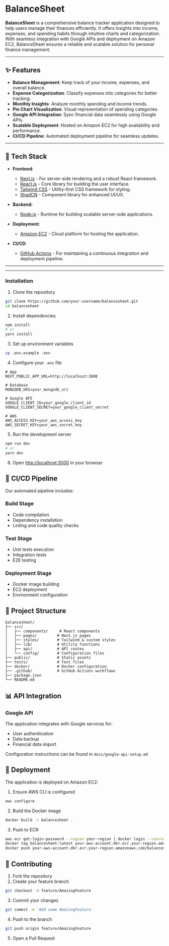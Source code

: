 # BalanceSheet

**BalanceSheet** is a comprehensive balance tracker application designed to help users manage their finances efficiently. It offers insights into income, expenses, and spending habits through intuitive charts and categorization. With seamless integration with Google APIs and deployment on Amazon EC2, BalanceSheet ensures a reliable and scalable solution for personal finance management.

---

## ✨ Features

- **Balance Management**: Keep track of your income, expenses, and overall balance.
- **Expense Categorization**: Classify expenses into categories for better tracking.
- **Monthly Insights**: Analyze monthly spending and income trends.
- **Pie Chart Visualization**: Visual representation of spending categories.
- **Google API Integration**: Sync financial data seamlessly using Google APIs.
- **Scalable Deployment**: Hosted on Amazon EC2 for high availability and performance.
- **CI/CD Pipeline**: Automated deployment pipeline for seamless updates.

---

## 🚀 Tech Stack

- **Frontend**:
  - [Next.js](https://nextjs.org/) - For server-side rendering and a robust React framework.
  - [React.js](https://react.dev/) - Core library for building the user interface.
  - [Tailwind CSS](https://tailwindcss.com/) - Utility-first CSS framework for styling.
  - [ShadCN](https://shadcn.dev/) - Component library for enhanced UI/UX.

- **Backend**:
  - [Node.js](https://nodejs.org/) - Runtime for building scalable server-side applications.

- **Deployment**:
  - [Amazon EC2](https://aws.amazon.com/ec2/) - Cloud platform for hosting the application.

- **CI/CD**:
  - [GitHub Actions](https://github.com/features/actions) - For maintaining a continuous integration and deployment pipeline.

---

---

### Installation

1. Clone the repository
```bash
git clone https://github.com/your-username/balancesheet.git
cd balancesheet
```

2. Install dependencies
```bash
npm install
# or
yarn install
```

3. Set up environment variables
```bash
cp .env.example .env
```

4. Configure your `.env` file
```env
# App
NEXT_PUBLIC_APP_URL=http://localhost:3000

# Database
MONGODB_URI=your_mongodb_uri

# Google API
GOOGLE_CLIENT_ID=your_google_client_id
GOOGLE_CLIENT_SECRET=your_google_client_secret

# AWS
AWS_ACCESS_KEY=your_aws_access_key
AWS_SECRET_KEY=your_aws_secret_key
```

5. Run the development server
```bash
npm run dev
# or
yarn dev
```

6. Open [http://localhost:3000](http://localhost:3000) in your browser

## 🔄 CI/CD Pipeline

Our automated pipeline includes:

### Build Stage
- Code compilation
- Dependency installation
- Linting and code quality checks

### Test Stage
- Unit tests execution
- Integration tests
- E2E testing

### Deployment Stage
- Docker image building
- EC2 deployment
- Environment configuration

## 📁 Project Structure

```
balancesheet/
├── src/
│   ├── components/     # React components
│   ├── pages/         # Next.js pages
│   ├── styles/        # Tailwind & custom styles
│   ├── lib/           # Utility functions
│   ├── api/           # API routes
│   └── config/        # Configuration files
├── public/            # Static assets
├── tests/             # Test files
├── docker/            # Docker configuration
├── .github/           # GitHub Actions workflows
├── package.json
└── README.md
```

## 📊 API Integration

### Google API
The application integrates with Google services for:
- User authentication
- Data backup
- Financial data import

Configuration instructions can be found in `docs/google-api-setup.md`

## 🚀 Deployment

The application is deployed on Amazon EC2:

1. Ensure AWS CLI is configured
```bash
aws configure
```

2. Build the Docker image
```bash
docker build -t balancesheet .
```

3. Push to ECR
```bash
aws ecr get-login-password --region your-region | docker login --username AWS --password-stdin your-aws-account.dkr.ecr.your-region.amazonaws.com
docker tag balancesheet:latest your-aws-account.dkr.ecr.your-region.amazonaws.com/balancesheet:latest
docker push your-aws-account.dkr.ecr.your-region.amazonaws.com/balancesheet:latest
```

## 🤝 Contributing

1. Fork the repository
2. Create your feature branch
```bash
git checkout -b feature/AmazingFeature
```
3. Commit your changes
```bash
git commit -m 'Add some AmazingFeature'
```
4. Push to the branch
```bash
git push origin feature/AmazingFeature
```
5. Open a Pull Request
